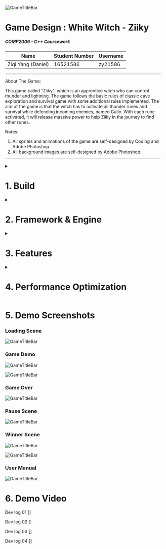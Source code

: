![GameTitleBar](images/title.png)

# Game Design : White Witch - Ziiky

##### COMP2006 - C++ Coursework 

| Name               | Student Number | Username |
| ------------------ | -------------- | -------- |
| Ziqi Yang (Daniel) | 16521586       | zy21586  |

---

About The Game:

This game called "Ziiky", which is an apprentice witch who can control thunder and lightning. The game follows the basic rules of classic cave exploration and survival game with some additional rules implemented. The aim of the game is that the witch has to activate all thunder runes and survival while defending incoming enemies, named Gallo. With each rune activated, it will release massive power to help Ziiky in the journey to find other runes.

Notes:

1.  All sprites and animations of the game are self-designed by Coding and Adobe Photoshop.
2.  All background images are self-designed by Adobe Photoshop.

---

<details>
  <summary><h1> 1. Build </h1></summary>

    If you are running on Visual Studio 2019 (e.g. lab pcs), that is the default, so just run the CourseworkBase2021_vs2019.sln file which is in this directory.
    
    This is set up to use Visual Studio 2019. You can probably migrate it to later versions if you wish.
    
    When you build, the output executables will be placed in the Debug and Release directories in this folder.
    When you run the program from within visual studio, it will look for things like the fonts and images in the src directory.
    You MUST have the SDL dll files in your debug and release directories if you want to be able to run it. e.g. copy everything from the SDL/SDL2_dlls_x86 directory into your debug and release directories and it will find the SDL dlls that it needs to run.
</details>



<details>
  <summary><h1> 2. Framework & Engine </h1></summary>


  <details>
    <summary> 1. GameObject & Inheritable</summary>


| Class / Design Pattern | Description                                                  |
| ---------------------- | ------------------------------------------------------------ |
| GameObject             | All game objects inherit from DisplayableObject class and will be contained and handled in the DisplayableObjectContainer. <br />Each game object is enhanced with a sprite and ImageMappingGeneralist(see below), which can display image with **rotation, translation and color Manipulation**.<br />Each GameObject uses **center as coordinate** and saved as Vec2(see below) by default. |
| Inheritable Interfaces | As game object is still too general for all kinds of game items. We have more detailed interface/abstract class that are inheritable for GameObject. |
| BaseButton             | Specifying a game object that is an animated (see Animator&Animation class) button which can handle user mouse click/hover events. |
| Damageable             | Specifying a game object that can be damaged by attacks/spells by takeHit(int damage). |
| LivingEntity           | Subclass of Damageable, specifying a game object that has a life and can be killed (such as enemies, player). |
| Collidable             | Used together with CollisionSystem, specifying a game object can collide actively to others. |

</details>

<details>
  <summary>2. Engine, Finite State Machine & Scene System</summary>


| Class / Design Pattern | Description                                                  |
| ---------------------- | ------------------------------------------------------------ |
| Engine                 | Inherited from BaseEngine, the engine's job is to initialize state machine, carry out update, fixed updates, detecting input and rendering pipeline and transfer the job to state machine to handle. |
| Finite State Machine   | The state machine receives jobs from engine and relays the job further to the current scenes(6 scenes:     <br />     MENU,<br/>    LOADING,<br/>    GAME,// gaming, pause, win(intermediate)<br/>    RESULT, // win<br/>    INSTRUCTION,<br/>    RECORD). It is state machine's job to determine and switch between scenes. |
| BaseScene              | The basic structure of each scene to handle different event such as onCreation, onDestroy, onActivate, onDeactivate.. |
| GameScene              | Where the player plays the game. Controls all the elements in the game: Map generator, enemy spawner, camera, environment render, UIs...<br />Has three inner state as **Pause, Game over and Win**. |
| LoadingScene           | A Fake Loading Scene because we are doing mono-threading, the loading cannot really load under the scene, this scene is only for hiding the loading time and giving players a professional feeling. |
| MenuScene              | An animated Menu Scene with a interactable sand simulation system(see below) |
| IntroScene             | A zoomable and draggable scene with user manual.             |
| Result and Record      | Two similar scene shows the player the record made and the best. |

</details>


<details>
  <summary> 3. Camera</summary>


| Class / Design Pattern | Description                                                  |
| ---------------------- | ------------------------------------------------------------ |
| GameCamera             | Camera class contains and handles FilterPoints like scaling and translation added on drawingSurface. GameCamera can be bind onto a specific game object (player in this game) and follow the game object while it moves. <br />1. GameCamera will add a strict limit when player approach the boundary of the map, instead of place the player as center, it will be restricted by the map boundary<br />2. GameCamera can handle simple camera effect like shaking. |
| ViewCamera             | ViewCamera is used in introScene to zoom and shrink the screen. |

</details>


<details>
  <summary> 4. Animation System</summary>


| Class / Design Pattern | Description                                                  |
| ---------------------- | ------------------------------------------------------------ |
| Animator               | When a gameObject needs to display itself as aniamtion (with images), it is the animator's job to realize the current state of the game object, switch and display the animation accordingly. Each animator class is generated and initialized from template class code based on the state it will handle. E.g. player can have a player state with idle, running left, right and etc. Each animator has several animations according to different states. |
| Animation              | Each animation has several images/sprites as a set of frames and controls the fps of the animation. |

</details>


<details>
  <summary> 5. Other System</summary>


| Class / Design Pattern | Description                                                  |
| ---------------------- | ------------------------------------------------------------ |
| TileManager            | A enhanced tile manager with empty and boundary check: SubClasses :CaveGenerator, <br />GroundRenderer,<br />DeadWallSpawner, <br />RuneManager,<br />ParticleMap. <br />See Feature Section below. |
| RecordManager          | Handles read/wirte to the record file and return result string list accordingly. |
| CollisionSystem        | Enhanced CollisionDetection class with checkObstacleBy(four)Square points |
| ImageMappingGeneralist | Can handle image translation, offseting, rotaion,hue, merging and brightness. |

</details>


<details>
  <summary> 6. Utility Functions</summary>


| Class / Design Pattern | Description                                                  |
| ---------------------- | ------------------------------------------------------------ |
| debug                  | quick debug function by console output                       |
| transform functions    | direction enumeration, Vector2D struct, Position Pair struct, util-functions coping with **2d translation, indexing, 2d rotation, center rotation and some high-performance function(see performance section)** |
| math functions         | to implement **procedural animation**, I write some 2d & linear math function to use: **clamp**(with boundary), random generator(with boundary), **linear interpolation, ping-pong, smooth step.** |
| timeStr translation    | interpret time in second int to string with format.          |
| check contain          | template function to check if an object can be found inside a given list. |

</details>

</details>




<details>
  <summary><h1> 3. Features </h1></summary>
<details>
  <summary> 1. Map System</summary>
| Class / Design Pattern | Description                                                  |
| ---------------------- | ------------------------------------------------------------ |
| CaveGenerator          | This is a rouge-like survival game. Therefore, I made an auto-generated cave map with size 12800 * 7200 which the player can explore in the cave with a 720 * 720 sized camera following.<br />1. I implemented this by first randomly by given seed setting each tile type of the map as cave tile/empty ground tile and then using a **cellular-automata algorithm** to **smooth** the noised map several times(based on strength) to converge all same tiles to generate several caves. <br />2. After that, I implemented a **flood-fill algorithm** to get all caves I got and refine the map by eliminating the cave with invalid size (too small or too big). Finally, I implemented another modified **TSP AI algorithm** to connect all caves by finding the shortest path btw two tiles that are edges of every two caves and creating paths btw them by setting all tiles whose coordinates are overlapped by the lines btw these pairs of edges with a pre-set width. <br />3. When connecting caves, by making sure all caves are connected, I set the cave with the largest size as main cave and make each cave is either connected to the main cave or the cave it connected with is connected to the main room and recursively. Therefore, all caves are achievable by the player after this process.<br />4. During the generation, this generator will also initialize other tile types such as rune's position, dead walls, enemy spawning points and player's initial position. |
| RuneManger             | During the generation of cave map, before connection all the cave together, CaveGenerator will set runes' position as tile type in each cave. The number of runes in each cave is based on their size with a minimum value as 1. It's RuneManger's job to initialize runes and handle all events to each runes. |
| GroundRender           | This tile map as environment renderer will control the random environment features like fuzzy visual effect and different images of stones on the ground. |
</details>




<details>
  <summary> 2. Player & Control</summary>


| Features                             | Description                                                  |
| ------------------------------------ | ------------------------------------------------------------ |
| Living Entity                        | the player is a subclass of LivingEntity which can be killed by enemies (named Gallo). |
| Image Animation                      | the player has 3 sets of 3-frame animations which are: idle, left, right. Note that the left and right animations are not simply mirrored because of the same direction of shadowing. |
| Visual Effect (procedural animation) | 1. When attacked by enemies (Gallo or DeadWall), the player sprite will flash with a lerped time interval to inform the player of the damage.<br />2. When the HP is lower than 20%,  the player sprite will be masked with red color to inform the player. |
| player controller                    | handles the user input with smoothened playing experience by check x/y collision separately to avoid some stark stops. |

</details>



<details>
  <summary> 3. Enemies (Gallo & Dead Wall)</summary>


| Features          | Description                                                  |
| ----------------- | ------------------------------------------------------------ |
| Gallo             | 1. We have two types of enemies. Gallo is a subclass of LivingEntity which can be killed by the player.<br />2. **States**: gallo has 5 states and 4 behaviors.<br />3. **Inactive**: all dead/asleep gallos are inactive which are invisible and to be re-spawned by EnemySpawner<br />4. **Wander**: when gallos are far enough (300 radius) from the player, they just keep wandering in a random speed and to a random position (100 radius from current position in frequency as 5s max) while keep detecting the player.<br />5. **Chase**: when detecting the player, the gallo starts to chase the player with speed a little faster than player. The target position is updated in a pre-set frequency (1s per update)<br />6. **Attack**: when the gallo is close enough (50 radius) to the player, it starts to attack the player in a frequency of 0.3s with damage 30 (see animation below).<br />7. **Sleep**: when the gallo is even far enough (1000 radius) from the player and think the player will not be approached in a while, it stops wandering and makes itself sleep and waits for the EnemySpawner to awake it at a new position again near the player.<br />8. **OnDeath**: when killed by the player, the gallo starts to play the death effect before finally disappearing. (see animation below) |
| EnemySpawner      | All gallos are controlled by EnemySpawner. <br />1. the max number of gallos alive in the game: 25 max.<br />2. the interval of spawning is 0.8s<br />3. the position of each gallo spawned: 400 radius from player(outside the camera's view), to give the player a feeling that the enemies are already there. |
| Gallo's Animation | 1. All animations of all states of gallo are made by code (procedural animation) without image.<br />2. **Wander & Chase:** When wandering, the color of eyes of gallos are black with fuzzy feathers; when detecting and chasing the player, they turn to red.<br />3. **Attack**: When attacking the player, they transform to a new dark formation: 1. growing its size at a linear interpolated speed; 2. using their dark feathers to attack.<br />4. **Death**: On death, they transform to a new formation: 1. turning into white color; 2. growing its size at a linear interpolated speed while shrink their oval's width to vanish.<br />5. They display themselves based on left and right direction. |
| Dead Wall         | 1. This type of enemies is treated as dangerous environment, which is **undamageable** and player needs to avoid.<br />2. All dead walls are generated by DeadWallSpawner living on the edge of the cave.<br />3. When the player approaches, all walls around the player will be awake and start to attack the player at a short interval with lower damage (3). |

</details>




<details>
  <summary> 4. Spell System</summary>


| Features                | Description                                                  |
| ----------------------- | ------------------------------------------------------------ |
| Wand                    | 1. There is a wand flying around the player which can cast Magic Bolt (projectile class in code)(trigger by mouse and support auto shooting when pressed).<br />2. The wand is a game object whose position controlled by the user's mouse position. The wand will always be around the player (35 radius) and facing the direction to the mouse cursor.<br />3. It is the wand's job to cast spell and produce projectiles to hit enemies.<br /><br />4. The wand has a 2-frame animation with images.<br />5. To enhance a **smoothened experience,** I used states to control if the wands can produce magic bolts to allow the user keep firing when keeping the left mouse down instead of the need of clicking multiple times.<br />6. **There is no limit on cast magic bolts, fire as you wish!** |
| Magic Bolt (Projectile) | 1. Projectile is not a game object but rather a Collidable class contains information of the projectile position, when to explore, if hit enemies or walls. <br />2. It is the wand's job to render animation of each projectile based on their states.<br />3. **Flying**: when initialized with mouse direction, the projectile starts at the exact position of wand's orb and flies to that direction at speed 5. While flying, the bolt grows at the speed tuned by **smooth-step algorithm by lerp** until it hit some enemies, walls, or disappear if out of the camera's view.<br />4. **Explode**: when hit enemies or walls, it causes damages(1000 on gallo) and plays an explosion procedural animation by **implementing a ping-ping algorithm ** to bounce the size of the projectile while a blue cast shadow for delayed seconds (1s). |
| Thunder Zone            | As mentioned at the beginning, the player can control the power of thunder, here it is.<br />1. By pressing right button, a Thunder Zone will appear around the player and grow to a max radius.<br />2. All the enemies inside the Thunder Zone will be kill by Lightning strike (**Thunder bolt**).<br />3. However, this spell is too powerful so it consumes energy (MP). The MP will **resume** as time goes.<br /><br />4. **Camera shaking**: when casting thunder zone, the game camera will be informed to handle a shaking effect!!! |
| Thunder Bolt            | 1. Its the Thunder Zone's job to initialize, control and render all thunder bolts, similar as Wand to Magic bolts.<br />2. The animation of each Thunder Bolt contains two types: <br />3. **Lightning strike by Procedural animation:** when initializing the thunder bolt, a list will push the end position as target's position and the add the start position as the top of target just a little above the view of camera so the player can have a feeling the thunder comes from the sky. Then based on the distance of two position. It will calculate and add number of internal position into the list with random offset to form the effect of a thunder strike. Finally, it will be played in a very short interval to simulate flash effect.<br />4. **Explosion effect by 2-frame animation with images**: cast  a explosion effect at the target position. |
| Runes                   | 1. All the runes are initialized in inactive state by RuneManager during map generation phase and controlled during the game. When the player approaches a rune and activates it, the rune will go into activating state and release powerful spell to kill all enemies around(400 radius) and finally go into active state delayed by 5 seconds. After that this rune will no longer be needed and will be removed from the DisplayableObjectContainer and deleted. |

</details>


<details>
  <summary> 5. UI</summary>


| Features               | Description                                                  |
| ---------------------- | ------------------------------------------------------------ |
| GameScene - GameUI     | This UI is a gameobjectl, with an inner debugPanel(can be helpful during dev. and debug), to display the current state of the player, such as current HP, the number of Kills, the number of Runes activated, surviving time and FPS.<br />I intentionally designed and arranged an animated UI panel to present an active feeling for the player in the game with the colour scheme similar to the player (cyan and white). |
| GameScene - GameOverUI | When the player is killed, the game Scene will display a Game Over UI with a drew picture(see screenshots below) as background to let the player to choose play again or back to the Start Menu. This UI is designed as an inner state of the GameScene instead of a separate scene because I intended to make the UI semi-transparent and still render the game scene (such as enemies and players) with only stop some specific elements (such as enemies's wandering, player controls and some data) |
| GameScene - PauseUI    | Similar to the GameOverUI, when pressing Space button, the game is paused (only the enemy movement, player control and timer in the UI are paused, all other animation are remained) and a semi-transparent smoke effect is displayed on the game scene. Then, the player can choose to resume the game or go back to the Start Menu. |
| GameScene - WinUI      | Similar to GameOverUI, when the player has activated all the runes (though it is not trivial to achieve that lol, I secretly added a developer sugar to let you win directly during the debug/test by pressing "o", don't tell any others please,between you and me.) |
| IntroScene             | Instruction scene presents you a great (I reckon at least) hand-drawn user manual to teach you how to play the game. It is scrollable and draggable by ViewCamera and two FilterPoints, have fun with it. |
| LoadingScene           | I intended to design a "fake" Loading Scene because we are doing mono-threading, the loading cannot really load under the scene. But hopefully, this scene would smooth the cringgy feeling of stark loading time and giving players a good feeling. |
| MenuScene              | This is a menu scene with a interactable sand simulation system. By click left mouse button, the user can generate more particles into the scene; by click right mouse button, the user can erase all the particles around the mouse position. And all other particles will simulated the sand behavior to fill the erased gap.<br /> when the number of particles exceeds a specific number, the bottom level of particles will be eliminated to ensure there will not be too many of them!<br />Each particle is a struct contains a fixed color to simulated a noise effect of sand. Of course it is still a menu page  with four animated button. |
| RecordScene            | In this scene you can view the best record made by previous players. And you are allow to reset the record with a rest button. |
| ResultScene            | After winning the game,  you are transferred to this scene to show your record and compare with the best record. You will be asked to input your name with alphabetic character within  a length of 25. Of course you can discard your record and go back to menu directly. |

</details>


<details>
  <summary> 6. Particle System - sand simulation</summary>


| Features       | Description                                                  |
| -------------- | ------------------------------------------------------------ |
| PaiticleSystem | I designed a particle system to simulate a sand simulation by cellular automata algorithm on the Menu Scene and loading Scene.<br />1. Inspired by famous game Noita: https://www.youtube.com/watch?v=prXuyMCgbTc<br />2. By click left mouse button, the user can generate more particles into the scene; by click right mouse button, the user can erase all the particles around the mouse position. And all other particles will simulated the sand behavior to fill the erased gap.<br />3. when the number of particles exceeds a specific number, the bottom level of particles will be eliminated to ensure there will not be too many of them!<br />4. Each particle is a struct contains a fixed color to simulated a noise effect of sand. |

</details>
</details>


<details>
  <summary><h1> 4. Performance Optimization </h1></summary>



| Features           | Description                                                  |
| ------------------ | ------------------------------------------------------------ |
| Render Environment | 1.Because the game map is huge compared to the screen size, I check the boundary coordinates of camera every frame and only render the elements efficiently inside the view of camera.<br />2. As the ground is a tile manager, and only a few random stones needs to be pre-set and render separately, instead of render the ground tile one by one with the same colour, I simply fill the background as a dark grey colour and skip the tiles that are empty and only draw the wall tile as black. For the environmental stones, make a separate tile manager class to render the stone sprites. This simple pipeline made the process much faster.<br /> |
| Dead Wall          | This consume the most performance during the game because each single unit will need to detect the player's position and echoing to their neighbour to attack the player. So I changed the recursive echoing to a simple radius detection and only change the players' state to make sure the player will only take the damage from all units once per frame. |
| drawSomeTile       | TBC, unfixed bug still here, so I used drawAllTiles instead, will fix it later. |
| TBC                |                                                              |

</details>



# 5. Demo Screenshots

### Loading Scene

![GameTitleBar](images/loadingScene.png)

### Game Demo

![GameTitleBar](images/gameDemo01.png)

![GameTitleBar](images/gameDemo02.png)

### Game Over

![GameTitleBar](images/GAMEZ_OVER_BG.png)



### Pause Scene

![GameTitleBar](images/pauseScene.png)

### Winner Scene

![GameTitleBar](images/WIN_BG_01.png)

![GameTitleBar](images/WIN_BG_02.png)

### User Manual

![GameTitleBar](images/INSTRUCTION_01.png)





# 6. Demo Video

Dev log 01  []

Dev log 02  []

Dev log 03  []

Dev log 04  []
